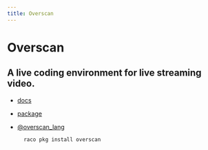 ```yaml
---
title: Overscan
---
```


Overscan
========

## A live coding environment for live streaming video.

+ [docs](docs/)
+ [package](https://pkgs.racket-lang.org/package/overscan)
+ [@overscan_lang](https://twitter.com/overscan_lang)

        raco pkg install overscan

